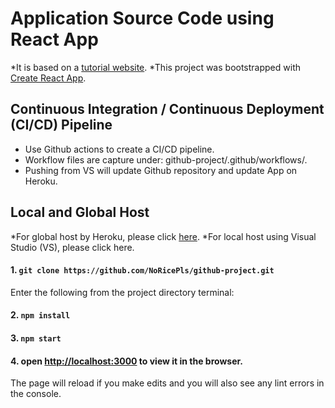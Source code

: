 # Application Source Code using React App
*It is based on a [tutorial website](https://medium.com/@michaelekpang/creating-a-ci-cd-pipeline-using-github-actions-b65bb248edfe).
*This project was bootstrapped with [Create React App](https://github.com/facebook/create-react-app).

## Continuous Integration / Continuous Deployment (CI/CD) Pipeline
* Use Github actions to create a CI/CD pipeline.
* Workflow files are capture under: github-project/.github/workflows/.
* Pushing from VS will update Github repository and update App on Heroku.
 
## Local and Global Host
*For global host by Heroku, please click [here](https://cicd-github-project.herokuapp.com/).
*For local host using Visual Studio (VS), please click here.
#### 1. `git clone https://github.com/NoRicePls/github-project.git`
Enter the following from the project directory terminal:
#### 2. `npm install`
#### 3. `npm start`
#### 4. open [http://localhost:3000](http://localhost:3000) to view it in the browser.
The page will reload if you make edits and you will also see any lint errors in the console.


